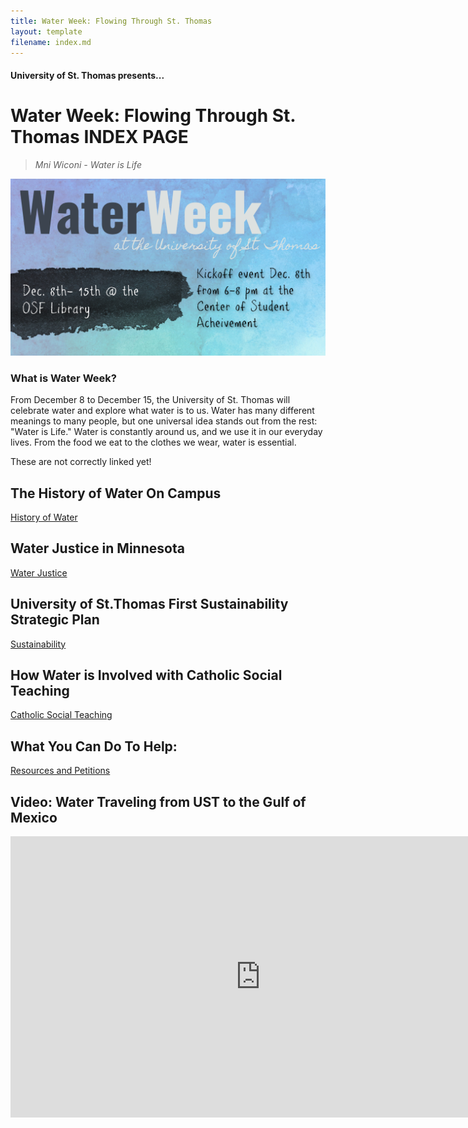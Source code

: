 ```yaml
---
title: Water Week: Flowing Through St. Thomas
layout: template
filename: index.md
--- 
```


#### University of St. Thomas presents...

# Water Week: Flowing Through St. Thomas INDEX PAGE

> *Mni Wiconi - Water is Life*

![Banner](assets/banner.jpg)

### What is Water Week?
From December 8 to December 15, the University of St. Thomas will celebrate water and explore what water is to us. Water has many different meanings to many people, but one universal idea stands out from the rest: "Water is Life." Water is constantly around us, and we use it in our everyday lives. From the food we eat to the clothes we wear, water is essential. 

These are not correctly linked yet!

## The History of Water On Campus
[History of Water](https://alina-kan.github.io/history/)

## Water Justice in Minnesota
[Water Justice](https://alina-kan.github.io/water-justice/)

## University of St.Thomas First Sustainability Strategic Plan
[Sustainability](https://alina-kan.github.io/sustainability/)

## How Water is Involved with Catholic Social Teaching
[Catholic Social Teaching](https://alina-kan.github.io/teaching/)

## What You Can Do To Help:
[Resources and Petitions](https://alina-kan.github.io/resources/)

## Video: Water Traveling from UST to the Gulf of Mexico
<p align="center">
<iframe width="800" height="450" src="https://www.youtube.com/embed/F_JCGDkMq-c" title="YouTube video player" frameborder="0" allow="accelerometer; autoplay; clipboard-write; encrypted-media; gyroscope; picture-in-picture" allowfullscreen></iframe>
</p>
